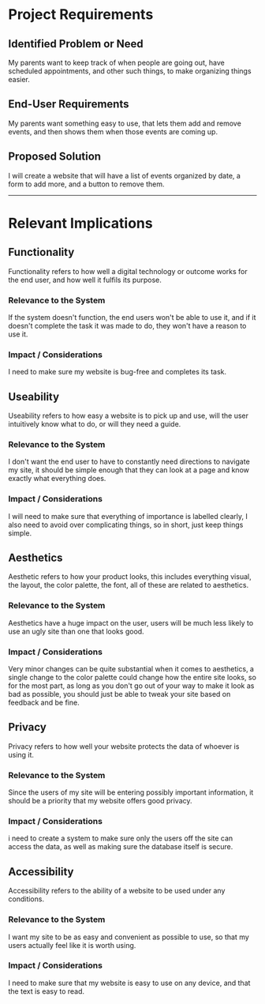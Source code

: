 # Project Requirements

## Identified Problem or Need

My parents want to keep track of when people are going out, have scheduled appointments, and other such things, to make organizing things easier.


## End-User Requirements

My parents want something easy to use, that lets them add and remove events, and then shows them when those events are coming up.


## Proposed Solution

I will create a website that will have a list of events organized by date, a form to add more, and a button to remove them.


---

# Relevant Implications

## Functionality

Functionality refers to how well a digital technology or outcome works for the end user, and how well it fulfils its purpose.

### Relevance to the System

If the system doesn't function, the end users won't be able to use it, and if it doesn't complete the task it was made to do, they won't have a reason to use it.

### Impact / Considerations

I need to make sure my website is bug-free and completes its task.


## Useability

Useability refers to how easy a website is to pick up and use, will the user intuitively know what to do, or will they need a guide.

### Relevance to the System

I don't want the end user to have to constantly need directions to navigate my site, it should be simple enough that they can look at a page and know exactly what everything does.

### Impact / Considerations

I will need to make sure that everything of importance is labelled clearly, I also need to avoid over complicating things, so in short, just keep things simple.



## Aesthetics 

Aesthetic refers to how your product looks, this includes everything visual, the layout, the color palette, the font, all of these are related to aesthetics.

### Relevance to the System

Aesthetics have a huge impact on the user, users will be much less likely to use an ugly site than one that looks good.

### Impact / Considerations

Very minor changes can be quite substantial when it comes to aesthetics, a single change to the color palette could change how the entire site looks, so for the most part, as long as you don't go out of your way to make it look as bad as possible, you should just be able to tweak your site based on feedback and be fine.



## Privacy 

Privacy refers to how well your website protects the data of whoever is using it.

### Relevance to the System

Since the users of my site will be entering possibly important information, it should be a priority that my website offers good privacy. 

### Impact / Considerations

i need to create a system to make sure only the users off the site can access the data, as well as making sure the database itself is secure.



## Accessibility 

Accessibility refers to the ability of a website to be used under any conditions.

### Relevance to the System

I want my site to be as easy and convenient as possible to use, so that my users actually feel like it is worth using.

### Impact / Considerations

I need to make sure that my website is easy to use on any device, and that the text is easy to read.